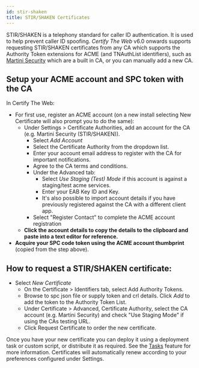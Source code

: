 ```yaml
---
id: stir-shaken
title: STIR/SHAKEN Certificates
---
```


STIR/SHAKEN is a telephony standard for caller ID authentication. It is used to help prevent caller ID spoofing. *Certify The Web* v6.0 onwards supports requesting STIR/SHAKEN certificates from any CA which supports the Authority Token extensions for ACME (and TNAuthList identifiers), such as [Martini Security](https://www.martinisecurity.com/)  which are a built in CA, or you can manually add a new CA. 

## Setup your ACME account and SPC token with the CA

In Certify The Web:
- For first use, register an ACME account (on a new install selecting New Certificate will also prompt you to do the same):
	- Under Settings > Certificate Authorities, add an account for the CA (e.g. Martini Security (STIR/SHAKEN)).
        - Select *Add Account*
		- Select the Certificate Authority from the dropdown list.
		- Enter your account email address to register with the CA for important notifications.
		- Agree to the CA terms and conditions.
		- Under the Advanced tab:
            - Select *Use Staging (Test) Mode* if this account is against a staging/test acme services. 
            - Enter your EAB Key ID and Key. 
            - It's also possible to import account details if you have previously registered against the CA with a different client app.
		- Select "Register Contact" to complete the ACME account registration
	- **Click the account details to copy the details to the clipboard and paste into a text editor for reference.**
- **Acquire your SPC code token using the ACME account thumbprint** (copied from the step above).

## How to request a STIR/SHAKEN certificate:
- Select *New Certificate*
	- On the Certificate > Identifiers tab, select Add Authority Tokens.
	- Browse to spc json file or supply token and crl details. Click *Add* to add the token to the Authority Token List.
	- Under Certificate > Advanced, Certificate Authority, select the CA account (e.g. Martini Security) and check "Use Staging Mode" if using the CAs testing URL.
	- Click Request Certificate to order the new certificate.


Once you have your new certificate you can deploy it using a deployment task or custom script, or distribute it as required. See the [Tasks](../deployment/tasks_intro.md) feature for more information. Certificates will automatically renew according to your preferences configured under Settings.